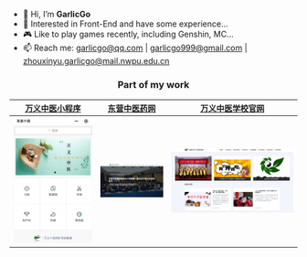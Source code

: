 - 👋 Hi, I’m **GarlicGo**
- 👀 Interested in Front-End and have some experience...
- 🎮 Like to play games recently, including Genshin, MC...
- 📫 Reach me: garlicgo@qq.com | garlicgo999@gmail.com | zhouxinyu.garlicgo@mail.nwpu.edu.cn

<div align="center">
  <h3>Part of my work</h3>
</div>

| [万义中医小程序](./images/wyzy-qrcode.png) | [东营中医药网](https://www.dyzyxh.cn) | [万义中医学校官网](https://www.dyzyxh.cn/wyzyschool) |
| :----: | :----: | :----: |
| ![万义中医小程序码](./images/wyzy-home.jpg) | ![东营中医药网](./images/dyzyyw-home.png) | ![万义中医学校官网](./images/wyzyschool-home.png) |
